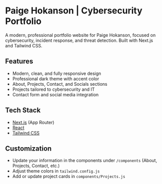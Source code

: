 # Paige Hokanson | Cybersecurity Portfolio

A modern, professional portfolio website for Paige Hokanson, focused on cybersecurity, incident response, and threat detection. Built with Next.js and Tailwind CSS.

## Features
- Modern, clean, and fully responsive design
- Professional dark theme with accent color
- About, Projects, Contact, and Socials sections
- Projects tailored to cybersecurity and IT
- Contact form and social media integration

## Tech Stack
- [Next.js](https://nextjs.org/) (App Router)
- [React](https://react.dev/)
- [Tailwind CSS](https://tailwindcss.com/)

## Customization
- Update your information in the components under `/components` (About, Projects, Contact, etc.)
- Adjust theme colors in `tailwind.config.js`
- Add or update project cards in `components/Projects.js`